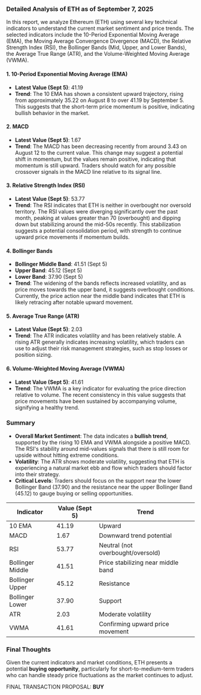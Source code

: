 ### Detailed Analysis of ETH as of September 7, 2025

In this report, we analyze Ethereum (ETH) using several key technical indicators to understand the current market sentiment and price trends. The selected indicators include the 10-Period Exponential Moving Average (EMA), the Moving Average Convergence Divergence (MACD), the Relative Strength Index (RSI), the Bollinger Bands (Mid, Upper, and Lower Bands), the Average True Range (ATR), and the Volume-Weighted Moving Average (VWMA).

#### 1. **10-Period Exponential Moving Average (EMA)**
- **Latest Value (Sept 5)**: 41.19
- **Trend**: The 10 EMA has shown a consistent upward trajectory, rising from approximately 35.22 on August 8 to over 41.19 by September 5. This suggests that the short-term price momentum is positive, indicating bullish behavior in the market.

#### 2. **MACD**
- **Latest Value (Sept 5)**: 1.67
- **Trend**: The MACD has been decreasing recently from around 3.43 on August 12 to the current value. This change may suggest a potential shift in momentum, but the values remain positive, indicating that momentum is still upward. Traders should watch for any possible crossover signals in the MACD line relative to its signal line.

#### 3. **Relative Strength Index (RSI)**
- **Latest Value (Sept 5)**: 53.77
- **Trend**: The RSI indicates that ETH is neither in overbought nor oversold territory. The RSI values were diverging significantly over the past month, peaking at values greater than 70 (overbought) and dipping down but stabilizing around the mid-50s recently. This stabilization suggests a potential consolidation period, with strength to continue upward price movements if momentum builds.

#### 4. **Bollinger Bands**
- **Bollinger Middle Band**: 41.51 (Sept 5)
- **Upper Band**: 45.12 (Sept 5)
- **Lower Band**: 37.90 (Sept 5)
- **Trend**: The widening of the bands reflects increased volatility, and as price moves towards the upper band, it suggests overbought conditions. Currently, the price action near the middle band indicates that ETH is likely retracing after notable upward movement. 

#### 5. **Average True Range (ATR)**
- **Latest Value (Sept 5)**: 2.03
- **Trend**: The ATR indicates volatility and has been relatively stable. A rising ATR generally indicates increasing volatility, which traders can use to adjust their risk management strategies, such as stop losses or position sizing.

#### 6. **Volume-Weighted Moving Average (VWMA)**
- **Latest Value (Sept 5)**: 41.61
- **Trend**: The VWMA is a key indicator for evaluating the price direction relative to volume. The recent consistency in this value suggests that price movements have been sustained by accompanying volume, signifying a healthy trend.

### Summary
- **Overall Market Sentiment**: The data indicates a **bullish trend**, supported by the rising 10 EMA and VWMA alongside a positive MACD. The RSI's stability around mid-values signals that there is still room for upside without hitting extreme conditions.
- **Volatility**: The ATR shows moderate volatility, suggesting that ETH is experiencing a natural market ebb and flow which traders should factor into their strategy.
- **Critical Levels**: Traders should focus on the support near the lower Bollinger Band (37.90) and the resistance near the upper Bollinger Band (45.12) to gauge buying or selling opportunities.

| Indicator            | Value (Sept 5) | Trend                                |
|----------------------|----------------|--------------------------------------|
| 10 EMA               | 41.19          | Upward                               |
| MACD                 | 1.67           | Downward trend potential             |
| RSI                  | 53.77          | Neutral (not overbought/oversold)   |
| Bollinger Middle     | 41.51          | Price stabilizing near middle band   |
| Bollinger Upper      | 45.12          | Resistance                           |
| Bollinger Lower      | 37.90          | Support                              |
| ATR                  | 2.03           | Moderate volatility                  |
| VWMA                 | 41.61          | Confirming upward price movement     |

### Final Thoughts
Given the current indicators and market conditions, ETH presents a potential **buying opportunity**, particularly for short-to-medium-term traders who can handle steady price fluctuations as the market continues to adjust. 

FINAL TRANSACTION PROPOSAL: **BUY**